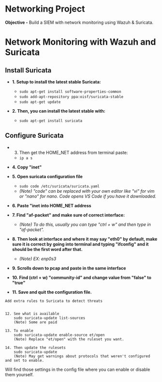 # Networking Project
<b>Objective -</b> Build a SIEM with network monitoring using Wazuh &amp; Suricata.

<!---------------------------------------------------------------------- SECTION BREAK ---------------------------------------------------------------------->

<h1>Network Monitoring with Wazuh and Suricata</h1>
	
<h2>Install Suricata</h2>
	
- <b>1. Setup to install the latest stable Suricata:</b>
  - `sudo apt-get install software-properties-common`
  - `sudo add-apt-repository ppa:oisf/suricata-stable`
  - `sudo apt-get update`
	
- <b>2. Then, you can install the latest stable with:</b>
  - `sudo apt-get install suricata`
 
<!-------------------------------------- SMALL BREAK -------------------------------------->

<h2>Configure Suricata</h2>
	
- 3. Then get the HOME_NET address from terminal paste:
  - `ip a s`
	
- <b>4. Copy "inet"</b>
	
- <b>5. Open suricata configuration file</b>
  - `sudo code /etc/suricata/suricata.yaml`
  - <i>(Note) "code" can be replaced with your own editor like "vi" for vim or "nano" for nano. Code opens VS Code if you have it downloaded.</i>
	
- <b>6. Paste "inet into HOME_NET address</b>
	
- <b>7. Find "af-packet" and make sure of correct interface:</b>
  - <i>(Note) To do this, usually you can type "ctrl + w" and then type in "af-packet".</i>
	
- <b>8. Then look at interface and where it may say "eth0" by default, make sure it is correct by going into terminal and typing "ifconfig" and it should be the first word after that.</b>
  - <i>(Note) EX: enp0s3</i>
	
- <b>9. Scrolls down to pcap and paste in the same interface</b>
	
- <b>10. Find (ctrl + w) "community-id" and change value from "false" to "true"</b>
	
- <b>11. Save and quit the configuration file.</b>

<!-------------------------------------- SMALL BREAK -------------------------------------->

	Add extra rules to Suricata to detect threats
	
	
	12. See what is available
		sudo suricata-update list-sources
		(Note) Some are paid
		
	13. To enable
		sudo suricata-update enable-source et/open
		(Note) Replace "et/open" with the ruleset you want.
	
	14. Then update the rulesets
		sudo suricata-update
		(Note) May get warnings about protocols that weren't configured and set to enable.
Will find those settings in the config file where you can enable or disable them yourself.

<!-------------------------------------- SMALL BREAK -------------------------------------->


